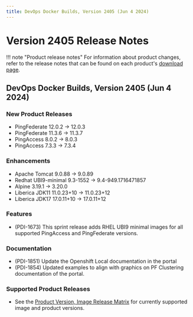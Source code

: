```yaml
---
title: DevOps Docker Builds, Version 2405 (Jun 4 2024)
---
```


# Version 2405 Release Notes

!!! note "Product release notes"
For information about product changes, refer to the release notes that can be found on each
product's [download page](https://www.pingidentity.com/en/resources/downloads.html).

## DevOps Docker Builds, Version 2405 (Jun 4 2024)

### New Product Releases

- PingFederate 12.0.2 → 12.0.3
- PingFederate 11.3.6 → 11.3.7
- PingAccess 8.0.2 → 8.0.3
- PingAccess 7.3.3 → 7.3.4

### Enhancements

- Apache Tomcat 9.0.88 → 9.0.89
- Redhat UBI9-minimal 9.3-1552 → 9.4-949.1716471857
- Alpine 3.19.1 → 3.20.0
- Liberica JDK11 11.0.23+10 → 11.0.23+12
- Liberica JDK17 17.0.11+10 → 17.0.11+12

### Features

- (PDI-1673) This sprint release adds RHEL UBI9 minimal images for all supported PingAccess and PingFederate versions.

### Documentation

- (PDI-1851) Update the Openshift Local documentation in the portal
- (PDI-1854) Updated examples to align with graphics on PF Clustering documentation of the portal.

### Supported Product Releases

- See the [Product Version, Image Release Matrix](../docker-images/productVersionMatrix.md)
  for currently supported image and product versions.



